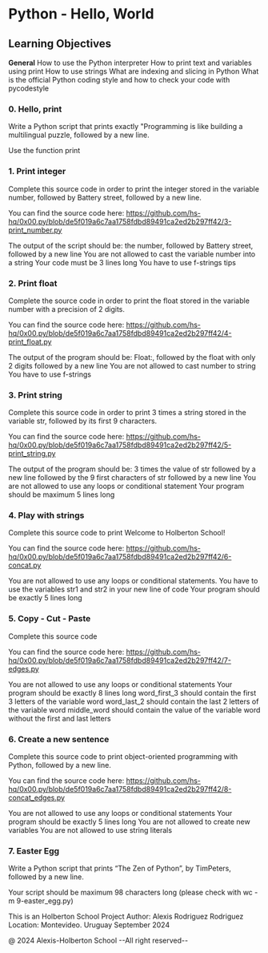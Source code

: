 # Python - Hello, World

##  Learning Objectives
**General**
How to use the Python interpreter
How to print text and variables using print
How to use strings
What are indexing and slicing in Python
What is the official Python coding style and how to check your code with pycodestyle

### 0. Hello, print
Write a Python script that prints exactly "Programming is like building a multilingual puzzle, followed by a new line.

Use the function print

### 1. Print integer
Complete this source code in order to print the integer stored in the variable number, followed by Battery street, followed by a new line.

You can find the source code here: https://github.com/hs-hq/0x00.py/blob/de5f019a6c7aa1758fdbd89491ca2ed2b297ff42/3-print_number.py

The output of the script should be:
the number, followed by Battery street,
followed by a new line
You are not allowed to cast the variable number into a string
Your code must be 3 lines long
You have to use f-strings tips

### 2. Print float

Complete the source code in order to print the float stored in the variable number with a precision of 2 digits.

You can find the source code here: https://github.com/hs-hq/0x00.py/blob/de5f019a6c7aa1758fdbd89491ca2ed2b297ff42/4-print_float.py

The output of the program should be:
Float:, followed by the float with only 2 digits
followed by a new line
You are not allowed to cast number to string
You have to use f-strings

### 3. Print string

Complete this source code in order to print 3 times a string stored in the variable str, followed by its first 9 characters.

You can find the source code here: https://github.com/hs-hq/0x00.py/blob/de5f019a6c7aa1758fdbd89491ca2ed2b297ff42/5-print_string.py

The output of the program should be:
3 times the value of str
followed by a new line
followed by the 9 first characters of str
followed by a new line
You are not allowed to use any loops or conditional statement
Your program should be maximum 5 lines long

### 4. Play with strings

Complete this source code to print Welcome to Holberton School!

You can find the source code here: https://github.com/hs-hq/0x00.py/blob/de5f019a6c7aa1758fdbd89491ca2ed2b297ff42/6-concat.py

You are not allowed to use any loops or conditional statements.
You have to use the variables str1 and str2 in your new line of code
Your program should be exactly 5 lines long

### 5. Copy - Cut - Paste

Complete this source code

You can find the source code here: https://github.com/hs-hq/0x00.py/blob/de5f019a6c7aa1758fdbd89491ca2ed2b297ff42/7-edges.py

You are not allowed to use any loops or conditional statements
Your program should be exactly 8 lines long
word_first_3 should contain the first 3 letters of the variable word
word_last_2 should contain the last 2 letters of the variable word
middle_word should contain the value of the variable word without the first and last letters

### 6. Create a new sentence

Complete this source code to print object-oriented programming with Python, followed by a new line.

You can find the source code here: https://github.com/hs-hq/0x00.py/blob/de5f019a6c7aa1758fdbd89491ca2ed2b297ff42/8-concat_edges.py

You are not allowed to use any loops or conditional statements
Your program should be exactly 5 lines long
You are not allowed to create new variables
You are not allowed to use string literals

### 7. Easter Egg

Write a Python script that prints “The Zen of Python”, by TimPeters, followed by a new line.

Your script should be maximum 98 characters long (please check with wc -m 9-easter_egg.py)

This is an Holberton School Project Author: Alexis Rodriguez Rodriguez Location: Montevideo. Uruguay September 2024

@ 2024 Alexis-Holberton School --All right reserved--